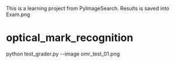 This is a learning project from PyImageSearch.
Results is saved  into Exam.png 

# optical_mark_recognition

python test_grader.py --image omr_test_01.png
